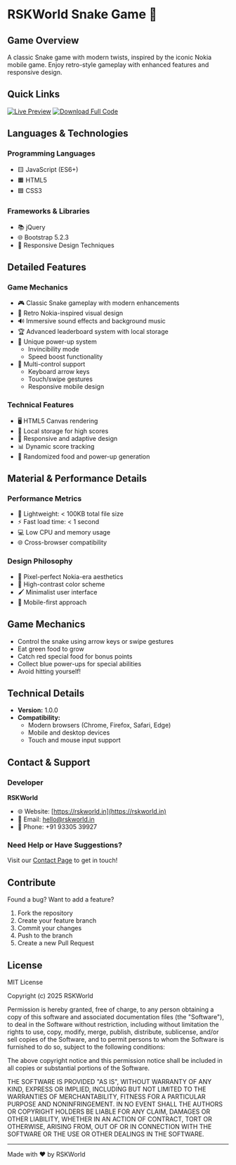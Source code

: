 # RSKWorld Snake Game 🐍

## Game Overview
A classic Snake game with modern twists, inspired by the iconic Nokia mobile game. Enjoy retro-style gameplay with enhanced features and responsive design.

## Quick Links
[![Live Preview](https://img.shields.io/badge/Live-Preview-brightgreen?style=for-the-badge&logo=googlechrome)](https://rskworld.in/games/snake)
[![Download Full Code](https://img.shields.io/badge/Download-Full%20Code-blue?style=for-the-badge&logo=github)](https://github.com/rskworld/snake-game/archive/main.zip)

## Languages & Technologies
### Programming Languages
- 🟨 JavaScript (ES6+)
- 🟧 HTML5
- 🟦 CSS3

### Frameworks & Libraries
- 📚 jQuery
- 🌐 Bootstrap 5.2.3
- 🎨 Responsive Design Techniques

## Detailed Features
### Game Mechanics
- 🎮 Classic Snake gameplay with modern enhancements
- 🌈 Retro Nokia-inspired visual design
- 🔊 Immersive sound effects and background music
- 🏆 Advanced leaderboard system with local storage
- 🎁 Unique power-up system
  - Invincibility mode
  - Speed boost functionality
- 📱 Multi-control support
  - Keyboard arrow keys
  - Touch/swipe gestures
  - Responsive mobile design

### Technical Features
- 🖥️ HTML5 Canvas rendering
- 💾 Local storage for high scores
- 🔄 Responsive and adaptive design
- 📊 Dynamic score tracking
- 🎲 Randomized food and power-up generation

## Material & Performance Details
### Performance Metrics
- 🚀 Lightweight: < 100KB total file size
- ⚡ Fast load time: < 1 second
- 💻 Low CPU and memory usage
- 🌐 Cross-browser compatibility

### Design Philosophy
- 🎨 Pixel-perfect Nokia-era aesthetics
- 🌈 High-contrast color scheme
- 🖌️ Minimalist user interface
- 📱 Mobile-first approach

## Game Mechanics
- Control the snake using arrow keys or swipe gestures
- Eat green food to grow
- Catch red special food for bonus points
- Collect blue power-ups for special abilities
- Avoid hitting yourself!

## Technical Details
- **Version:** 1.0.0
- **Compatibility:** 
  - Modern browsers (Chrome, Firefox, Safari, Edge)
  - Mobile and desktop devices
  - Touch and mouse input support

## Contact & Support

### Developer
**RSKWorld**
- 🌐 Website: [https://rskworld.in](https://rskworld.in)
- 📧 Email: [hello@rskworld.in](mailto:hello@rskworld.in)
- 📱 Phone: +91 93305 39927

### Need Help or Have Suggestions?
Visit our [Contact Page](https://rskworld.in/contact.php) to get in touch!

## Contribute
Found a bug? Want to add a feature? 
1. Fork the repository
2. Create your feature branch
3. Commit your changes
4. Push to the branch
5. Create a new Pull Request

## License

MIT License

Copyright (c) 2025 RSKWorld

Permission is hereby granted, free of charge, to any person obtaining a copy
of this software and associated documentation files (the "Software"), to deal
in the Software without restriction, including without limitation the rights
to use, copy, modify, merge, publish, distribute, sublicense, and/or sell
copies of the Software, and to permit persons to whom the Software is
furnished to do so, subject to the following conditions:

The above copyright notice and this permission notice shall be included in all
copies or substantial portions of the Software.

THE SOFTWARE IS PROVIDED "AS IS", WITHOUT WARRANTY OF ANY KIND, EXPRESS OR
IMPLIED, INCLUDING BUT NOT LIMITED TO THE WARRANTIES OF MERCHANTABILITY,
FITNESS FOR A PARTICULAR PURPOSE AND NONINFRINGEMENT. IN NO EVENT SHALL THE
AUTHORS OR COPYRIGHT HOLDERS BE LIABLE FOR ANY CLAIM, DAMAGES OR OTHER
LIABILITY, WHETHER IN AN ACTION OF CONTRACT, TORT OR OTHERWISE, ARISING FROM,
OUT OF OR IN CONNECTION WITH THE SOFTWARE OR THE USE OR OTHER DEALINGS IN THE
SOFTWARE.

---

Made with ❤️ by RSKWorld